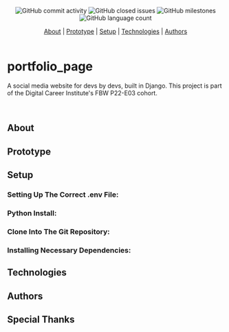 <div align="center">

![GitHub commit activity](https://img.shields.io/github/commit-activity/m/Paul-Mazu/portfolio_page?color=1d7147&style=for-the-badge)
![GitHub closed issues](https://img.shields.io/github/issues-closed-raw/Paul-Mazu/portfolio_page?color=EAE6B4&style=for-the-badge) ![GitHub milestones](https://img.shields.io/github/milestones/all/Paul-Mazu/portfolio_page?color=F2F2F2&style=for-the-badge) ![GitHub language count](https://img.shields.io/github/languages/count/Paul-Mazu/portfolio_page?color=62B096&style=for-the-badge)
</div>

<div align="center">
  <a href="#About">About</a>  |
  <a href="#Prototype">Prototype</a>  |
  <a href="#Setup">Setup</a>  |
  <a href="#Technologies">Technologies</a>  |
  <a href="#Authors">Authors</a>
</div>

<br>

# portfolio_page

A social media website for devs by devs, built in Django. This project is part of the Digital Career Institute's FBW P22-E03 cohort.

<br>

## About

## Prototype

## Setup

### Setting Up The Correct .env File:

### Python Install:

### Clone Into The Git Repository:

### Installing Necessary Dependencies:

## Technologies

## Authors

## Special Thanks
 


